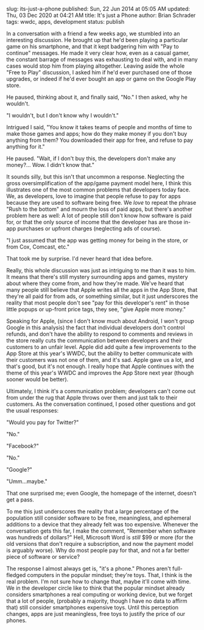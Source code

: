 slug: its-just-a-phone
published: Sun, 22 Jun 2014 at 05:05 AM
updated: Thu, 03 Dec 2020 at 04:21 AM
title: It's just a Phone
author: Brian Schrader
tags: wwdc, apps, development
status: publish

In a conversation with a friend a few weeks ago, we stumbled into an interesting discussion. He brought up that he'd been playing a particular game on his smartphone, and that it kept badgering him with "Pay to continue" messages. He made it very clear how, even as a casual gamer, the constant barrage of messages was exhausting to deal with, and in many cases would stop him from playing altogether. Leaving aside the whole "Free to Play" discussion, I asked him if he'd ever purchased one of those upgrades, or indeed if he'd ever bought an app or game on the Google Play store. 

He paused, thinking about it, and finally said,  "No." 
I then asked, why he wouldn't. 

"I wouldn't, but I don't know why I wouldn't." 

Intrigued I said, "You know it takes teams of people and months of time to make those games and apps; how do they make money if you don't buy anything from them? You downloaded their app for free, and refuse to pay anything for it."

He paused. "Wait, if I don't buy this, the developers don't make any money?... Wow. I didn't know that."

It sounds silly, but this isn't that uncommon a response. Neglecting the gross oversimplification of the app/game payment model here, I think this illustrates one of the most common problems that developers today face. We, as developers, love to imagine that people refuse to pay for apps because they are used to software being free. We *love* to repeat the phrase "Rush to the bottom" and mourn the loss of paid apps, but there's another problem here as well: A lot of people still don't know how software is paid for, or that the only source of income that the developer has are those in-app purchases or upfront charges (neglecting ads of course). 

"I just assumed that the app was getting money for being in the store, or from Cox, Comcast, etc." 

That took me by surprise. I'd never heard that idea before. 

Really, this whole discussion was just as intriguing to me than it was to him. It means that there's still mystery surrounding apps and games, mystery about where they come from, and how they're made. We've heard that many people still believe that Apple writes all the apps in the App Store, that they're all paid for from ads, or something similar, but it just underscores the reality that most people don't see "pay for this developer's rent" in those little popups or up-front price tags, they see, "give Apple more money." 

Speaking for Apple, (since I don't know much about Android, I won't group Google in this analysis) the fact that individual developers don't control refunds, and don't have the ability to respond to comments and reviews in the store really cuts the communication between developers and their customers to an unfair level. Apple did add quite a few improvements to the App Store at this year's WWDC, but the ability to better communicate with their customers was not one of them, and it's sad. Apple gave us a lot, and that's good, but it's not enough. I really hope that Apple continues with the theme of this year's WWDC and improves the App Store next year (though sooner would be better).

Ultimately, I think it's a communication problem; developers can't come out from under the rug that Apple throws over them and just talk to their customers. As the conversation continued, I posed other questions and got the usual responses:

"Would you pay for Twitter?"

"No."

"Facebook?"

"No."

"Google?"

"Umm...maybe."

That one surprised me; even Google, the homepage of the internet, doesn't get a pass. 

To me this just underscores the reality that a large percentage of the population still consider software to be free, meaningless, and ephemeral additions to a device that they already felt was too expensive. Whenever the conversation gets this far, I make the comment, "Remember when software was hundreds of dollars?" Hell, Microsoft Word is *still* $99 or more (for the old versions that don't require a subscription, and now the payment model is arguably worse). Why do most people pay for that, and not a far better piece of software or service?

The response I almost always get is, "it's a phone." Phones aren't full-fledged computers in the popular mindset; they're toys. That, I think is the real problem. I'm not sure how to change that, maybe it'll come with time. We in the developer circle like to think that the popular mindset already considers smartphones a real computing or working device, but we forget that a lot of people, (probably a majority, though I have no data to affirm that) still consider smartphones expensive toys. Until this perception changes, apps are just meaningless, free toys to justify the price of our phones.